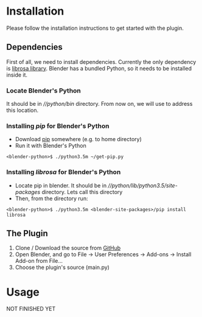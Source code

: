 # Installation

Please follow the installation instructions to get started with the plugin.

## Dependencies
First of all, we need to install dependencies. Currently the only dependency is 
[librosa library](https://github.com/librosa/librosa "Librosa library github"). Blender has a bundled Python, so it 
needs to be installed inside it.

### Locate Blender's Python
It should be in *<blender-installation-directory>/<blender-version>/python/bin* directory. From now on, we will use 
*<blender-python>* to address this location.

### Installing *pip* for Blender's Python
* Download [pip](https://bootstrap.pypa.io/get-pip.py "Pip installation script") somewhere (e.g. to home directory)
* Run it with Blender's Python 
```shell
<blender-python>$ ./python3.5m ~/get-pip.py
```

### Installing *librosa* for Blender's Python
* Locate pip in blender. It should be in *<blender-installation-directory>/<blender-version>/python/lib/python3.5/site-packages*
directory. Lets call this directory *<blender-site-packages>*
* Then, from the <blender-python> directory run:
```shell
<blender-python>$ ./python3.5m <blender-site-packages>/pip install librosa 
```

## The Plugin
1. Clone / Download the source from [GitHub](https://github.com/Aspect26/MusicTo3D "Plugin's GitHub page")
2. Open Blender, and go to File -> User Preferences -> Add-ons -> Install Add-on from File... 
3. Choose the plugin's source (main.py)

# Usage

NOT FINISHED YET